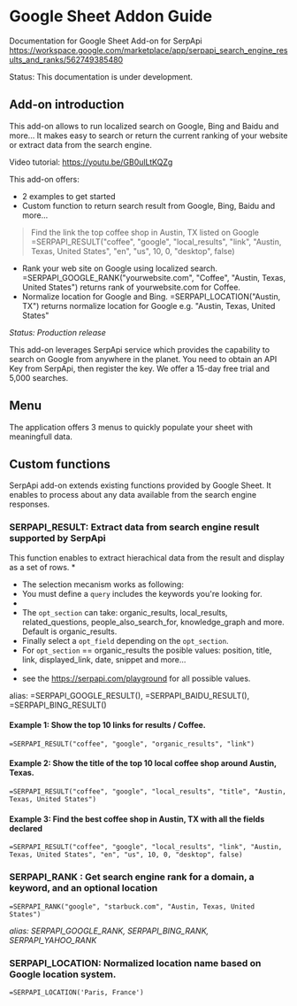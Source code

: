 # Google Sheet Addon Guide
Documentation for Google Sheet Add-on for SerpApi
https://workspace.google.com/marketplace/app/serpapi_search_engine_results_and_ranks/562749385480

Status: This documentation is under development.

## Add-on introduction
This add-on allows to run localized search on Google, Bing and Baidu and more...
It makes easy to search or return the current ranking of your website or extract data from the search engine.

Video tutorial: https://youtu.be/GB0ulLtKQZg

This add-on offers:
 - 2 examples to get started
 - Custom function to return search result from Google, Bing, Baidu and more...
> Find the link the top coffee shop in Austin, TX listed on Google
=SERPAPI_RESULT("coffee", "google", "local_results", "link", "Austin, Texas, United States", "en", "us", 10, 0, "desktop", false)
 - Rank your web site on Google using localized search.
  =SERPAPI_GOOGLE_RANK("yourwebsite.com", "Coffee", "Austin, Texas, United States") returns rank of yourwebsite.com for Coffee.
 - Normalize location for Google and Bing. 
  =SERPAPI_LOCATION("Austin, TX") returns normalize location for Google e.g. "Austin, Texas, United States"

*Status: Production release*

This add-on leverages SerpApi service which provides the capability to search on Google from anywhere in the planet.
You need to obtain an API Key from SerpApi, then register the key. 
We offer a 15-day free trial and 5,000 searches.

## Menu 

The application offers 3 menus to quickly populate your sheet with meaningfull data.

## Custom functions

SerpApi add-on extends existing functions provided by Google Sheet. It enables to process about any data available from the search engine responses.

### SERPAPI_RESULT: Extract data from search engine result supported by SerpApi

This function enables to extract hierachical data from the result and display as a set of rows.
* 
* The selection mecanism works as following: 
* You must define a `query` includes the keywords you're looking for.
*
* The `opt_section` can take: organic_results, local_results, related_questions, people_also_search_for, knowledge_graph and more. Default is organic_results.
* Finally select a `opt_field` depending on the `opt_section`.
*  For `opt_section` == organic_results the posible values: position, title, link, displayed_link, date, snippet and more...
*
*  see the https://serpapi.com/playground for all possible values. 

alias: =SERPAPI_GOOGLE_RESULT(), =SERPAPI_BAIDU_RESULT(), =SERPAPI_BING_RESULT()

#### Example 1: Show the top 10 links for results / Coffee.
```=SERPAPI_RESULT("coffee", "google", "organic_results", "link")```

#### Example 2: Show the title of the top 10 local coffee shop around Austin, Texas.
```=SERPAPI_RESULT("coffee", "google", "local_results", "title", "Austin, Texas, United States")```

#### Example 3: Find the best coffee shop in Austin, TX with all the fields declared
```=SERPAPI_RESULT("coffee", "google", "local_results", "link", "Austin, Texas, United States", "en", "us", 10, 0, "desktop", false)```

### SERPAPI_RANK : Get search engine rank for a domain, a keyword, and an optional location

```
=SERPAPI_RANK("google", "starbuck.com", "Austin, Texas, United States")
```

*alias: SERPAPI_GOOGLE_RANK, SERPAPI_BING_RANK, SERPAPI_YAHOO_RANK*

### SERPAPI_LOCATION: Normalized location name based on Google location system.
```
=SERPAPI_LOCATION('Paris, France')
```
